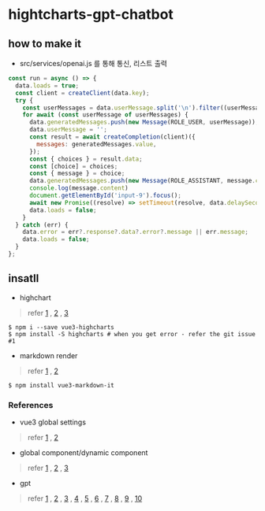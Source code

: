 # hightcharts-gpt-chatbot

## how to make it
- src/services/openai.js 를 통해 통신, 리스트 출력
```javascript
const run = async () => {
  data.loads = true;
  const client = createClient(data.key);
  try {
    const userMessages = data.userMessage.split('\n').filter((userMessage) => !!userMessage);
    for await (const userMessage of userMessages) {
      data.generatedMessages.push(new Message(ROLE_USER, userMessage));
      data.userMessage = '';
      const result = await createCompletion(client)({
        messages: generatedMessages.value,
      });
      const { choices } = result.data;
      const [choice] = choices;
      const { message } = choice;
      data.generatedMessages.push(new Message(ROLE_ASSISTANT, message.content));
      console.log(message.content)
      document.getElementById('input-9').focus();
      await new Promise((resolve) => setTimeout(resolve, data.delaySeconds * 1000));
      data.loads = false;
    }
  } catch (err) {
    data.error = err?.response?.data?.error?.message || err.message;
    data.loads = false;
  }
};
```

## insatll
- highchart
> refer [1](https://smithalan92.github.io/vue3-highcharts/)
, [2](https://github.com/smithalan92/vue3-highcharts/blob/master/demo/src/main.js)
, [3](https://www.npmjs.com/package/@adrianbrs/vue3-highcharts)
```shell
$ npm i --save vue3-highcharts
$ npm install -S highcharts # when you get error - refer the git issue #1
```

- markdown render
> refer [1](https://morioh.com/p/2d2ee277892c)
, [2](https://janguillermo.github.io/vue3-markdown-it/?ref=morioh.com&utm_source=morioh.com)
```shell
$ npm install vue3-markdown-it
```

### References
- vue3 global settings
> refer [1](https://kyounghwan01.github.io/blog/Vue/vue3/global-state/#composition-api%E1%84%85%E1%85%A9-%E1%84%80%E1%85%B3%E1%86%AF%E1%84%85%E1%85%A9%E1%84%87%E1%85%A5%E1%86%AF-%E1%84%87%E1%85%A7%E1%86%AB%E1%84%89%E1%85%AE-%E1%84%89%E1%85%A1%E1%84%8B%E1%85%AD%E1%86%BC%E1%84%92%E1%85%A1%E1%84%80%E1%85%B5)
, [2](https://kkh0977.tistory.com/1954)
- global component/dynamic component
> refer [1](https://velog.io/@byunghun-jake/Vue-%EC%BB%B4%ED%8F%AC%EB%84%8C%ED%8A%B8-%EC%A0%84%EC%97%AD%EB%93%B1%EB%A1%9D)
, [2](https://empty-castle.tistory.com/3)
, [3](https://mine-it-record.tistory.com/350)
- gpt
> refer [1](https://www.visionboy.me/815)
, [2](https://velog.io/@g_c0916/%ED%86%A0%EC%9D%B4-%ED%94%84%EB%A1%9C%EC%A0%9D%ED%8A%B8-chat-GPT-API)
, [3](https://re-hwi.tistory.com/121)
, [4](https://velog.io/@bk87/GPT%EB%A5%BC-%EC%9D%B4%EC%9A%A9%ED%95%98%EC%97%AC-QnA-%EC%B1%97%EB%B4%87-%EB%A7%8C%EB%93%A4%EA%B8%B0)
, [5](https://welcometodannas.tistory.com/69)
, [6](https://donny00.tistory.com/33)
, [7](https://github.com/tmdgusya/study-english-with-gpt)
, [8](https://techbukket.com/blog/chatgpt-api-javascript)
, [9](https://passwd.tistory.com/entry/Python-OpenAI-API-%EC%82%AC%EC%9A%A9%ED%95%98%EA%B8%B0)
, [10](https://passwd.tistory.com/entry/Python-OpenAI-API-%EC%82%AC%EC%9A%A9%ED%95%98%EA%B8%B0)